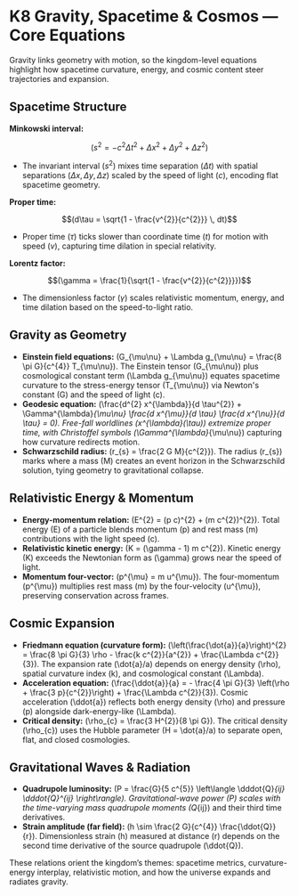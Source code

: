 # K8 Gravity, Spacetime & Cosmos — Core Equations

Gravity links geometry with motion, so the kingdom-level equations highlight how spacetime curvature, energy, and cosmic content steer trajectories and expansion.

## Spacetime Structure
 **Minkowski interval:**
 
 $$(s^{2} = - c^{2} \Delta t^{2} + \Delta x^{2} + \Delta y^{2} + \Delta z^{2})$$

- The invariant interval $(s^{2})$ mixes time separation $(\Delta t)$ with spatial separations $(\Delta x, \Delta y, \Delta z)$ scaled by the speed of light $(c)$\, encoding flat spacetime geometry.
  
**Proper time:** 

$$(d\tau = \sqrt{1 - \frac{v^{2}}{c^{2}}} \, dt)$$

- Proper time $(\tau)$ ticks slower than coordinate time $(t)$ for motion with speed $(v)$\, capturing time dilation in special relativity.

**Lorentz factor:** 

$$(\gamma = \frac{1}{\sqrt{1 - \frac{v^{2}}{c^{2}}}})$$

- The dimensionless factor $(\gamma)$ scales relativistic momentum, energy, and time dilation based on the speed-to-light ratio.

## Gravity as Geometry
- **Einstein field equations:** \(G_{\mu\nu} + \Lambda g_{\mu\nu} = \frac{8 \pi G}{c^{4}} T_{\mu\nu}\). The Einstein tensor \(G_{\mu\nu}\) plus cosmological constant term \(\Lambda g_{\mu\nu}\) equates spacetime curvature to the stress-energy tensor \(T_{\mu\nu}\) via Newton's constant \(G\) and the speed of light \(c\).
- **Geodesic equation:** \(\frac{d^{2} x^{\lambda}}{d \tau^{2}} + \Gamma^{\lambda}_{\mu\nu} \frac{d x^{\mu}}{d \tau} \frac{d x^{\nu}}{d \tau} = 0\). Free-fall worldlines \(x^{\lambda}(\tau)\) extremize proper time, with Christoffel symbols \(\Gamma^{\lambda}_{\mu\nu}\) capturing how curvature redirects motion.
- **Schwarzschild radius:** \(r_{s} = \frac{2 G M}{c^{2}}\). The radius \(r_{s}\) marks where a mass \(M\) creates an event horizon in the Schwarzschild solution, tying geometry to gravitational collapse.

## Relativistic Energy & Momentum
- **Energy-momentum relation:** \(E^{2} = (p c)^{2} + (m c^{2})^{2}\). Total energy \(E\) of a particle blends momentum \(p\) and rest mass \(m\) contributions with the light speed \(c\).
- **Relativistic kinetic energy:** \(K = (\gamma - 1) m c^{2}\). Kinetic energy \(K\) exceeds the Newtonian form as \(\gamma\) grows near the speed of light.
- **Momentum four-vector:** \(p^{\mu} = m u^{\mu}\). The four-momentum \(p^{\mu}\) multiplies rest mass \(m\) by the four-velocity \(u^{\mu}\), preserving conservation across frames.

## Cosmic Expansion
- **Friedmann equation (curvature form):** \(\left(\frac{\dot{a}}{a}\right)^{2} = \frac{8 \pi G}{3} \rho - \frac{k c^{2}}{a^{2}} + \frac{\Lambda c^{2}}{3}\). The expansion rate \(\dot{a}/a\) depends on energy density \(\rho\), spatial curvature index \(k\), and cosmological constant \(\Lambda\).
- **Acceleration equation:** \(\frac{\ddot{a}}{a} = - \frac{4 \pi G}{3} \left(\rho + \frac{3 p}{c^{2}}\right) + \frac{\Lambda c^{2}}{3}\). Cosmic acceleration \(\ddot{a}\) reflects both energy density \(\rho\) and pressure \(p\) alongside dark-energy-like \(\Lambda\).
- **Critical density:** \(\rho_{c} = \frac{3 H^{2}}{8 \pi G}\). The critical density \(\rho_{c}\) uses the Hubble parameter \(H = \dot{a}/a\) to separate open, flat, and closed cosmologies.

## Gravitational Waves & Radiation
- **Quadrupole luminosity:** \(P = \frac{G}{5 c^{5}} \left\langle \dddot{Q}_{ij} \dddot{Q}^{ij} \right\rangle\). Gravitational-wave power \(P\) scales with the time-varying mass quadrupole moments \(Q_{ij}\) and their third time derivatives.
- **Strain amplitude (far field):** \(h \sim \frac{2 G}{c^{4}} \frac{\ddot{Q}}{r}\). Dimensionless strain \(h\) measured at distance \(r\) depends on the second time derivative of the source quadrupole \(\ddot{Q}\).

These relations orient the kingdom’s themes: spacetime metrics, curvature-energy interplay, relativistic motion, and how the universe expands and radiates gravity.
